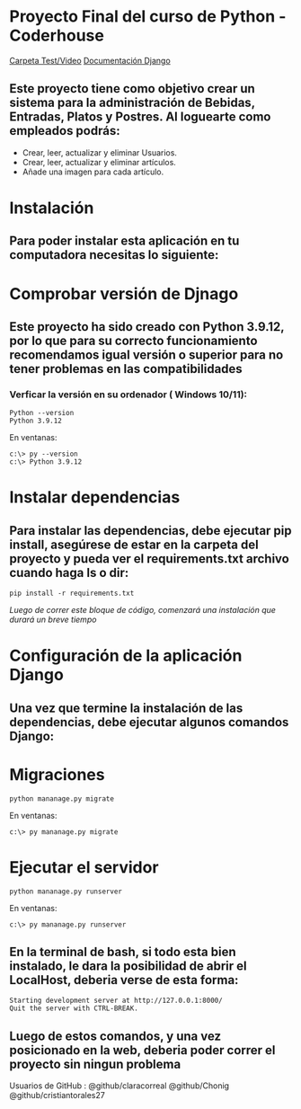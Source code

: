 # Proyecto Final del curso de Python - Coderhouse


[Carpeta Test/Video](https://drive.google.com/drive/folders/1eltTw5lLZWq-fCU1LgbZesDS-CX8GHEU?usp=sharing)
[Documentación Django](https://docs.djangoproject.com/)

## Este proyecto tiene como objetivo crear un sistema para la administración de Bebidas, Entradas, Platos y Postres. Al loguearte como empleados podrás:

- Crear, leer, actualizar y eliminar Usuarios.
- Crear, leer, actualizar y eliminar artículos.
- Añade una imagen para cada artículo.


# Instalación


## Para poder instalar esta aplicación en tu computadora necesitas lo siguiente:


# Comprobar versión de Djnago

## Este proyecto ha sido creado con Python 3.9.12, por lo que para su correcto funcionamiento recomendamos igual versión o superior para no tener problemas en las compatibilidades

### Verficar la versión en su ordenador ( Windows 10/11):

```
Python --version
Python 3.9.12
```

En ventanas:

```
c:\> py --version
c:\> Python 3.9.12
```

# Instalar dependencias

## Para instalar las dependencias, debe ejecutar **pip install**, asegúrese de estar en la carpeta del proyecto y pueda ver el **requirements.txt** archivo cuando haga **ls** o **dir**:

```
pip install -r requirements.txt
```

*Luego de correr este bloque de código, comenzará una instalación que durará un breve tiempo*

# Configuración de la aplicación Django

## Una vez que termine la instalación de las dependencias, debe ejecutar algunos comandos Django:


# Migraciones

```
python mananage.py migrate
```

En ventanas:

```
c:\> py mananage.py migrate
```

# Ejecutar el servidor


```
python mananage.py runserver
```

En ventanas:

```
c:\> py mananage.py runserver
```

## En la terminal de bash, si todo esta bien instalado, le dara la posibilidad de abrir el LocalHost, deberia verse de esta forma:


```
Starting development server at http://127.0.0.1:8000/
Quit the server with CTRL-BREAK.
```

## Luego de estos comandos, y una vez posicionado en la web, deberia poder correr el proyecto sin ningun problema


Usuarios de GitHub :
@github/claracorreal
@github/Chonig
@github/cristiantorales27
